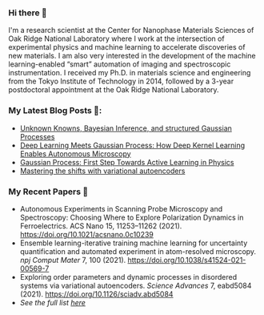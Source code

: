 ### Hi there 👋

I'm a research scientist at the Center for Nanophase Materials Sciences of Oak Ridge National Laboratory where I work at the intersection of experimental physics and machine learning to accelerate discoveries of new materials. I am also very interested in the development of the machine learning-enabled “smart” automation of imaging and spectroscopic instrumentation. I received my Ph.D. in materials science and engineering from the Tokyo Institute of Technology in 2014, followed by a 3-year postdoctoral appointment at the Oak Ridge National Laboratory.

### My Latest Blog Posts 📖:
- [Unknown Knowns, Bayesian Inference, and structured Gaussian Processes](https://towardsdatascience.com/unknown-knowns-bayesian-inference-and-structured-gaussian-processes-why-domain-scientists-know-4659b7e924a4)
- [Deep Learning Meets Gaussian Process: How Deep Kernel Learning Enables Autonomous Microscopy](https://ziatdinovmax.medium.com/deep-learning-meets-gaussian-process-how-deep-kernel-learning-enables-autonomous-microscopy-58106574cfeb)
- [Gaussian Process: First Step Towards Active Learning in Physics](https://ziatdinovmax.medium.com/gaussian-process-first-step-towards-active-learning-in-physics-239a8b260579)
- [Mastering the shifts with variational autoencoders](https://towardsdatascience.com/mastering-the-shifts-with-variational-autoencoders-ca609ec84f1)

### My Recent Papers 📜
- Autonomous Experiments in Scanning Probe Microscopy and Spectroscopy: Choosing Where to Explore Polarization Dynamics in Ferroelectrics. ACS Nano 15, 11253–11262 (2021). https://doi.org/10.1021/acsnano.0c10239
- Ensemble learning-iterative training machine learning for uncertainty quantification and automated experiment in atom-resolved microscopy. *npj Comput Mater* 7, 100 (2021). https://doi.org/10.1038/s41524-021-00569-7
- Exploring order parameters and dynamic processes in disordered systems via variational autoencoders. *Science Advances* 7, eabd5084 (2021). https://doi.org/10.1126/sciadv.abd5084
- *See the full list [here](https://scholar.google.com/citations?hl=en&user=YnSdOoUAAAAJ&view_op=list_works&sortby=pubdate)*
